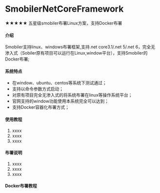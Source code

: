 # SmobilerNetCoreFramework

**★★★★★** 五星级smobiler布署Linux方案，支持Docker布署

#### 介绍
Smobiler支持linux、windows布署框架,支持.net core3.1/.net 5/.net 6，完全无渗入式（Sobiler原有项目可以运行在Linux,window平台），支持Smobiler的Docker布署;

#### 系统特点

- 在window、ubuntu、centos等系统下测试通过；
- 支持以命令参数方式启动；
- 对原有项目完全无渗入式的将系统布署在linux等操作系统平台；
- 官网支持的window功能使用本系统完全可以达到；
- 支持Docker容器化布署方式；


#### 使用教程

1.  xxxx
2.  xxxx
3.  xxxx

#### 布署说明

1.  xxxx
2.  xxxx
3.  xxxx

#### Docker布署教程

